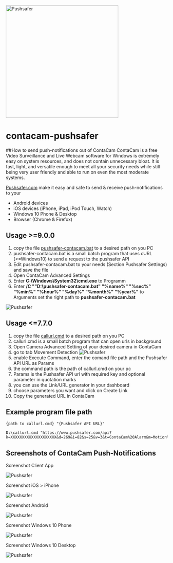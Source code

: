 <img src="https://www.pushsafer.com/de/assets/logos/logo.png" alt="Pushsafer" width="350">

# contacam-pushsafer
##How to send push-notifications out of ContaCam
ContaCam is a free Video Surveillance and Live Webcam software for Windows is extremely easy on system resources, and does not contain unnecessary bloat. It is fast, light, and versatile enough to meet all your security needs while still being very user friendly and able to run on even the most moderate systems.

[Pushsafer.com](https://www.pushsafer.com) make it easy and safe to send &amp; receive push-notifications to your
- Android devices
- iOS devices (iPhone, iPad, iPod Touch, Watch)
- Windows 10 Phone & Desktop
- Browser (Chrome & Firefox)

## Usage >=9.0.0
1. copy the file [pushsafer-contacam.bat](https://github.com/appzer/contacam-pushsafer/blob/master/pushsafer-contacam.bat) to a desired path on you PC
2. pushsafer-contacam.bat is a small batch program that uses cURL (>=Windows10) to send a request to the pushsafer API
3. Edit pushsafer-contacam.bat to your needs (Section Pushsafer Settings) and save the file
4. Open ContaCam Advanced Settings
5. Enter **C:\Windows\System32\cmd.exe** to Programm
6. Enter **/C ""D:\pushsafer-contacam.bat" "%name%" "%sec%" "%min%" "%hour%" "%day%" "%month%" "%year%"** to Arguments set the right path to **pushsafer-contacam.bat** 

![Pushsafer](https://www.pushsafer.com/de/assets/examples/ContaCam-Setup.jpg)

## Usage <=7.7.0
1. copy the file [callurl.cmd](https://github.com/appzer/contacam-pushsafer/blob/master/callurl.cmd) to a desired path on you PC
2. callurl.cmd is a small batch program that can open urls in background
3. Open Camera Advanced Setting of your desired camera in ContaCam
4. go to tab Movement Detection ![Pushsafer](https://www.pushsafer.com/en/assets/examples/ContaCam_push-notification-1.jpg)
5. enable Execute Command, enter the comand file path and the Pushsafer API URL as Params
6. the command path is the path of callurl.cmd on your pc
7. Params is the Pushsafer API url with required key and optional parameter in quotation marks
8. you can use the Link/URL generator in your dashboard
9. choose parameters you want and click on Create Link
10. Copy the generated URL in ContaCam

## Example program file path

	{path to callurl.cmd} "{Pushsafer API URL}"
  
	D:\callurl.cmd "https://www.pushsafer.com/api?k=XXXXXXXXXXXXXXXXXXXX&d=269&i=82&s=25&v=3&t=ContaCam%20Alarm&m=Motion%20detection%20Living%20room"
  
## Screenshots of ContaCam Push-Notifications

Screenshot Client App

![Pushsafer](https://www.pushsafer.com/de/assets/examples/ContaCam_push-notification-2.jpg)

Screenshot iOS > iPhone

![Pushsafer](https://www.pushsafer.com/de/assets/examples/ContaCam_push-notification-3.jpg)

Screenshot Android

![Pushsafer](https://www.pushsafer.com/de/assets/examples/ContaCam_push-notification-4.jpg)

Screenshot Windows 10 Phone

![Pushsafer](https://www.pushsafer.com/de/assets/examples/ContaCam_push-notification-5.jpg)

Screenshot Windows 10 Desktop

![Pushsafer](https://www.pushsafer.com/de/assets/examples/ContaCam_push-notification-6.jpg)
